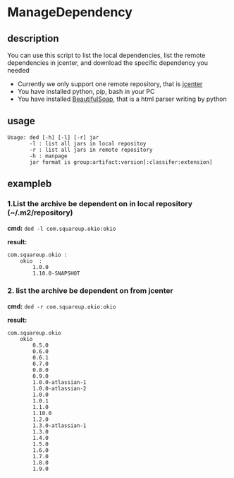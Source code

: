 # ManageDependency

## description
You can use this script to list the local dependencies, list the remote dependencies in jcenter, and download the specific dependency you needed
* Currently we only support one remote repository, that is [jcenter](http://jcenter.bintray.com/)
* You have installed python, pip, bash in your PC
* You have installed [BeautifulSoap](https://www.crummy.com/software/BeautifulSoup/#Download/), that is a html parser writing by python

## usage
~~~
Usage: ded [-h] [-l] [-r] jar
       -l : list all jars in local repositoy
       -r : list all jars in remote repository
       -h : manpage
       jar format is group:artifact:version[:classifer:extension]
~~~

## exampleb
### 1.List the archive be dependent on in local repository (~/.m2/repository) 
**cmd:** `ded -l com.squareup.okio:okio`

**result:**
~~~
com.squareup.okio :
	okio  :
		1.0.0
		1.10.0-SNAPSHOT
~~~

### 2. list the archive be dependent on from jcenter
**cmd:** `ded -r com.squareup.okio:okio`

**result:**
~~~
com.squareup.okio
	okio
		0.5.0
		0.6.0
		0.6.1
		0.7.0
		0.8.0
		0.9.0
		1.0.0-atlassian-1
		1.0.0-atlassian-2
		1.0.0
		1.0.1
		1.1.0
		1.10.0
		1.2.0
		1.3.0-atlassian-1
		1.3.0
		1.4.0
		1.5.0
		1.6.0
		1.7.0
		1.8.0
		1.9.0
~~~

